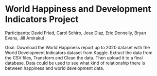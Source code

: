 # World Happiness and Development Indicators Project

Participants: David Fried, Carol Schiro, Jose Diaz, Eric Donnelly, Bryan Evans, Jill Amirakul

Goal: Download the World Happiness report up to 2020 dataset with the World Development Indicators dataset from Kaggle. Extract the data from the CSV files, Transform and Clean the data. Then upload it to a final database. Data could be used to see what kind of relationship there is between happiness and world development data.
